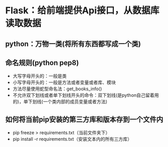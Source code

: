 # Flask：给前端提供Api接口，从数据库读取数据

## python：万物一类(将所有东西都写成一个类)

## 命名规则(python pep8)
- 大写字母开头的：一般是类
- 小写字母开头的：一般是方法或者变量或者库、模块
- 方法尽量使用蛇型命名法：get_books_info()
- 不允许双下划线或者单下划线开头的命令：双下划线(是python自己留着用的)，单下划线(一个类内部的成员变量或者方法)


## 如何将当前pip安装的第三方库和版本存到一个文件内
- pip freeze > requirements.txt（当前文件夹下）
- pip install -r requirements.txt（安装文本内的所有三方库）
